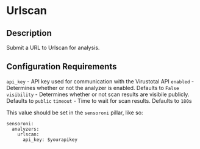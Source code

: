 # Urlscan

## Description
Submit a URL to Urlscan for analysis.

## Configuration Requirements

``api_key`` - API key used for communication with the Virustotal API
``enabled`` - Determines whether or not the analyzer is enabled. Defaults to ``False``
``visibility`` - Determines whether or not scan results are visibile publicly. Defaults to ``public``
``timeout`` - Time to wait for scan results. Defaults to ``180``s

This value should be set in the ``sensoroni`` pillar, like so:

```
sensoroni:
  analyzers:
    urlscan:
      api_key: $yourapikey
```
